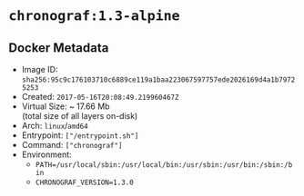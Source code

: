 # `chronograf:1.3-alpine`

## Docker Metadata

- Image ID: `sha256:95c9c176103710c6889ce119a1baa223067597757ede2026169d4a1b79725253`
- Created: `2017-05-16T20:08:49.219960467Z`
- Virtual Size: ~ 17.66 Mb  
  (total size of all layers on-disk)
- Arch: `linux`/`amd64`
- Entrypoint: `["/entrypoint.sh"]`
- Command: `["chronograf"]`
- Environment:
  - `PATH=/usr/local/sbin:/usr/local/bin:/usr/sbin:/usr/bin:/sbin:/bin`
  - `CHRONOGRAF_VERSION=1.3.0`
